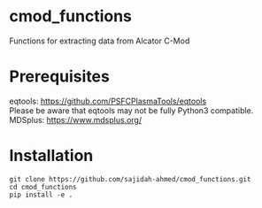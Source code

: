 # cmod_functions
Functions for extracting data from Alcator C-Mod

# Prerequisites
eqtools: https://github.com/PSFCPlasmaTools/eqtools \
Please be aware that eqtools may not be fully Python3 compatible.\
MDSplus: https://www.mdsplus.org/


# Installation
```
git clone https://github.com/sajidah-ahmed/cmod_functions.git
cd cmod_functions
pip install -e .
```
